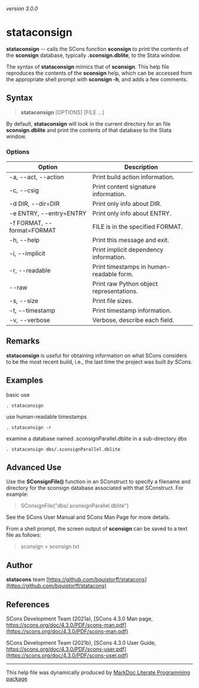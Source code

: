 _version 3.0.0_

stataconsign
======

__stataconsign__ -- calls the SCons function __sconsign__ to print the contents of the __sconsign__ database, typically __.sconsign.dblite__, to the Stata window.

The syntax of __stataconsign__ mimics that of __sconsign__. This help file reproduces the contents of the __sconsign__ help, which can be accessed from the appropriate shell prompt with __sconsign -h__, and adds a few comments.

Syntax
------

> __stataconsign__ [OPTIONS] [FILE ...]

By default, __stataconsign__ will look in the current directory for an file __sconsign.dblite__ and print the contents of that database to the Stata window.

### Options

| Option                     | Description                                        |
|----------------------------|----------------------------------------------------|
| -a, --act, --action        | Print build action information.                    |
| -c, --csig                 | Print content signature information.               |
| -d DIR, --dir=DIR          | Print only info about DIR.                         |
| -e ENTRY, --entry=ENTRY    | Print only info about ENTRY.                       |
| -f FORMAT, --format=FORMAT | FILE is in the specified FORMAT.                   |
| -h, --help                 | Print this message and exit.                       |
| -i, --implicit             | Print implicit dependency information.             |
| -r, --readable             | Print timestamps in human-readable form.           |
| --raw                      | Print raw Python object representations.           |
| -s, --size                 | Print file sizes.                                  |
| -t, --timestamp            | Print timestamp information.                       |
| -v, --verbose              | Verbose, describe each field.                      |

Remarks
-------

__stataconsign__ is useful for obtaining information on what SCons considers to be the most recent build, i.e., the last time the project was built _by SCons_.

Examples
----------

basic use

    . stataconsign

use human-readable timestamps

    . stataconsign -r

examine a database named .sconsignParallel.dblite in a sub-directory dbs

    . stataconsign dbs/.sconsignParallel.dblite


Advanced Use
----------------

Use the __SConsignFile()__ function in an SConstruct to specify a filename and directory for the sconsign database associated with that SConstruct. For example:

> SConsignFile("dbs/.sconsignParallel.dblite")

See the SCons User Manual and SCons Man Page for more details.

From a shell prompt, the screen output of __sconsign__ can be saved to a text file as follows:

> sconsign > sconsign.txt

Author
------

__statacons__ team
[https://github.com/bquistorff/statacons](https://github.com/bquistorff/statacons)

References
----------

SCons Development Team (2021a), [SCons 4.3.0 Man page, https://scons.org/doc/4.3.0/PDF/scons-man.pdf](https://scons.org/doc/4.3.0/PDF/scons-man.pdf)

SCons Development Team (2021b), [SCons 4.3.0 User Guide, https://scons.org/doc/4.3.0/PDF/scons-user.pdf](https://scons.org/doc/4.3.0/PDF/scons-user.pdf)


- - -

This help file was dynamically produced by
[MarkDoc Literate Programming package](http://www.haghish.com/markdoc/)

